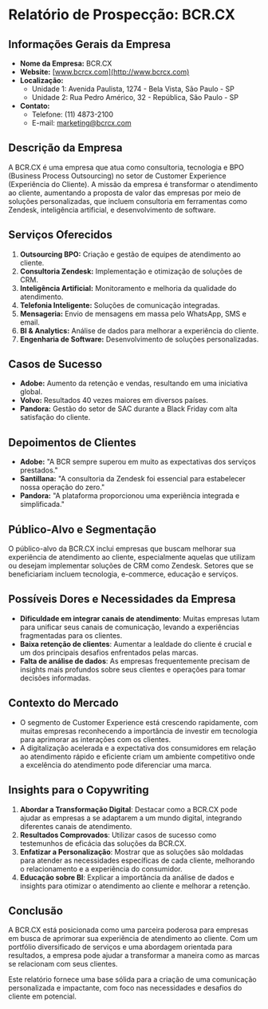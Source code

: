 # Relatório de Prospecção: BCR.CX

## Informações Gerais da Empresa
- **Nome da Empresa:** BCR.CX
- **Website:** [www.bcrcx.com](http://www.bcrcx.com)
- **Localização:** 
  - Unidade 1: Avenida Paulista, 1274 - Bela Vista, São Paulo - SP
  - Unidade 2: Rua Pedro Américo, 32 - República, São Paulo - SP
- **Contato:**
  - Telefone: (11) 4873-2100
  - E-mail: marketing@bcrcx.com

## Descrição da Empresa
A BCR.CX é uma empresa que atua como consultoria, tecnologia e BPO (Business Process Outsourcing) no setor de Customer Experience (Experiência do Cliente). A missão da empresa é transformar o atendimento ao cliente, aumentando a proposta de valor das empresas por meio de soluções personalizadas, que incluem consultoria em ferramentas como Zendesk, inteligência artificial, e desenvolvimento de software.

## Serviços Oferecidos
1. **Outsourcing BPO:** Criação e gestão de equipes de atendimento ao cliente.
2. **Consultoria Zendesk:** Implementação e otimização de soluções de CRM.
3. **Inteligência Artificial:** Monitoramento e melhoria da qualidade do atendimento.
4. **Telefonia Inteligente:** Soluções de comunicação integradas.
5. **Mensageria:** Envio de mensagens em massa pelo WhatsApp, SMS e email.
6. **BI & Analytics:** Análise de dados para melhorar a experiência do cliente.
7. **Engenharia de Software:** Desenvolvimento de soluções personalizadas.

## Casos de Sucesso
- **Adobe:** Aumento da retenção e vendas, resultando em uma iniciativa global.
- **Volvo:** Resultados 40 vezes maiores em diversos países.
- **Pandora:** Gestão do setor de SAC durante a Black Friday com alta satisfação do cliente.

## Depoimentos de Clientes
- **Adobe:** "A BCR sempre superou em muito as expectativas dos serviços prestados."
- **Santillana:** "A consultoria da Zendesk foi essencial para estabelecer nossa operação do zero."
- **Pandora:** "A plataforma proporcionou uma experiência integrada e simplificada."

## Público-Alvo e Segmentação
O público-alvo da BCR.CX inclui empresas que buscam melhorar sua experiência de atendimento ao cliente, especialmente aquelas que utilizam ou desejam implementar soluções de CRM como Zendesk. Setores que se beneficiariam incluem tecnologia, e-commerce, educação e serviços.

## Possíveis Dores e Necessidades da Empresa
- **Dificuldade em integrar canais de atendimento**: Muitas empresas lutam para unificar seus canais de comunicação, levando a experiências fragmentadas para os clientes.
- **Baixa retenção de clientes**: Aumentar a lealdade do cliente é crucial e um dos principais desafios enfrentados pelas marcas.
- **Falta de análise de dados**: As empresas frequentemente precisam de insights mais profundos sobre seus clientes e operações para tomar decisões informadas.

## Contexto do Mercado
- O segmento de Customer Experience está crescendo rapidamente, com muitas empresas reconhecendo a importância de investir em tecnologia para aprimorar as interações com os clientes.
- A digitalização acelerada e a expectativa dos consumidores em relação ao atendimento rápido e eficiente criam um ambiente competitivo onde a excelência do atendimento pode diferenciar uma marca.

## Insights para o Copywriting
1. **Abordar a Transformação Digital**: Destacar como a BCR.CX pode ajudar as empresas a se adaptarem a um mundo digital, integrando diferentes canais de atendimento.
2. **Resultados Comprovados**: Utilizar casos de sucesso como testemunhos de eficácia das soluções da BCR.CX.
3. **Enfatizar a Personalização**: Mostrar que as soluções são moldadas para atender as necessidades específicas de cada cliente, melhorando o relacionamento e a experiência do consumidor.
4. **Educação sobre BI**: Explicar a importância da análise de dados e insights para otimizar o atendimento ao cliente e melhorar a retenção.

## Conclusão
A BCR.CX está posicionada como uma parceira poderosa para empresas em busca de aprimorar sua experiência de atendimento ao cliente. Com um portfólio diversificado de serviços e uma abordagem orientada para resultados, a empresa pode ajudar a transformar a maneira como as marcas se relacionam com seus clientes. 

Este relatório fornece uma base sólida para a criação de uma comunicação personalizada e impactante, com foco nas necessidades e desafios do cliente em potencial.